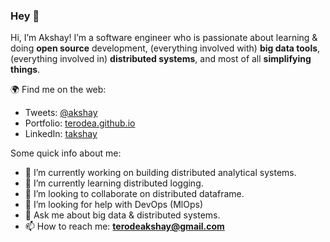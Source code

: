 ### Hey 👋

Hi, I’m Akshay!  I’m a software engineer who is passionate about learning & doing **open source** development, (everything involved with) **big data tools**, (everything involved in) **distributed systems**, and most of all **simplifying things**.

🌍 Find me on the web:

- Tweets: [@akshay](https://twitter.com/TerodeAkshay)
- Portfolio: [terodea.github.io](https://terodea.github.io)
- LinkedIn: [takshay](https://www.linkedin.com/in/takshay/)


Some quick info about me:
- 🔭 I’m currently working on building distributed analytical systems.
- 🌱 I’m currently learning distributed logging.
- 👯 I’m looking to collaborate on distributed dataframe.
- 🤔 I’m looking for help with DevOps (MlOps)
- 💬 Ask me about big data & distributed systems.
- 📫 How to reach me: **terodeakshay@gmail.com**

<!--
- ⚡ Fun fact: Don't take above mentioned things seriously.
TODO: Add more info and profile pic on right hand side.
2. Convert it to a professional resume/ Cover letter.
-->
